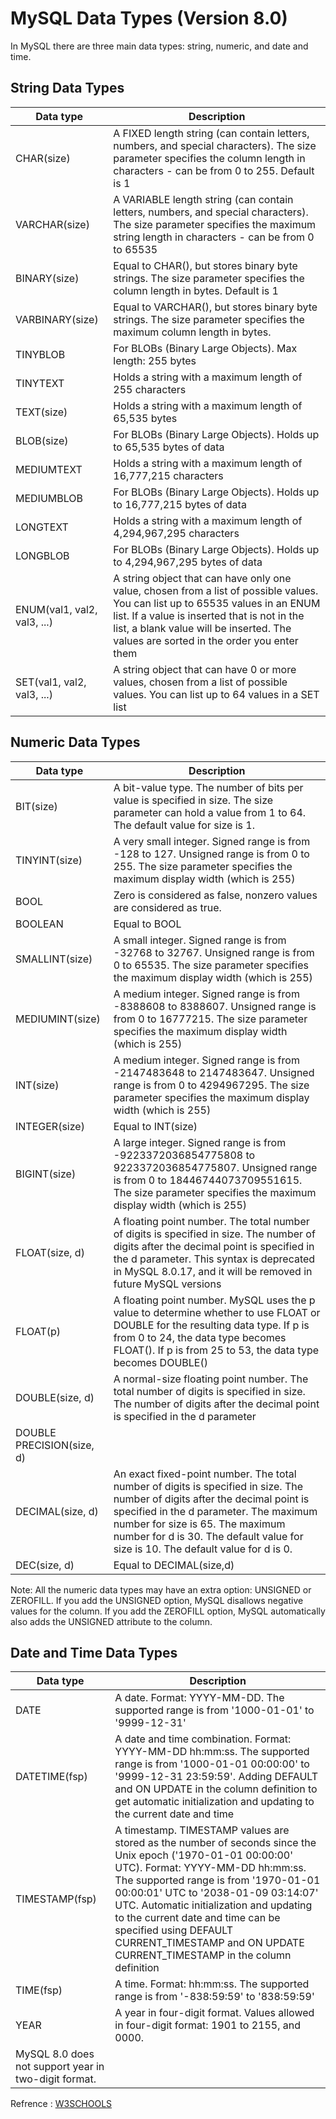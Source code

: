 # MySQL Data Types (Version 8.0)

In MySQL there are three main data types: string, numeric, and date and time.

## String Data Types

| Data type                   | Description                                                                                                                                                                                                                                                             |
| --------------------------- | ----------------------------------------------------------------------------------------------------------------------------------------------------------------------------------------------------------------------------------------------------------------------- |
| CHAR(size)                  | A FIXED length string (can contain letters, numbers, and special characters). The size parameter specifies the column length in characters - can be from 0 to 255. Default is 1                                                                                         |
| VARCHAR(size)               | A VARIABLE length string (can contain letters, numbers, and special characters). The size parameter specifies the maximum string length in characters - can be from 0 to 65535                                                                                          |
| BINARY(size)                | Equal to CHAR(), but stores binary byte strings. The size parameter specifies the column length in bytes. Default is 1                                                                                                                                                  |
| VARBINARY(size)             | Equal to VARCHAR(), but stores binary byte strings. The size parameter specifies the maximum column length in bytes.                                                                                                                                                    |
| TINYBLOB                    | For BLOBs (Binary Large Objects). Max length: 255 bytes                                                                                                                                                                                                                 |
| TINYTEXT                    | Holds a string with a maximum length of 255 characters                                                                                                                                                                                                                  |
| TEXT(size)                  | Holds a string with a maximum length of 65,535 bytes                                                                                                                                                                                                                    |
| BLOB(size)                  | For BLOBs (Binary Large Objects). Holds up to 65,535 bytes of data                                                                                                                                                                                                      |
| MEDIUMTEXT                  | Holds a string with a maximum length of 16,777,215 characters                                                                                                                                                                                                           |
| MEDIUMBLOB                  | For BLOBs (Binary Large Objects). Holds up to 16,777,215 bytes of data                                                                                                                                                                                                  |
| LONGTEXT                    | Holds a string with a maximum length of 4,294,967,295 characters                                                                                                                                                                                                        |
| LONGBLOB                    | For BLOBs (Binary Large Objects). Holds up to 4,294,967,295 bytes of data                                                                                                                                                                                               |
| ENUM(val1, val2, val3, ...) | A string object that can have only one value, chosen from a list of possible values. You can list up to 65535 values in an ENUM list. If a value is inserted that is not in the list, a blank value will be inserted. The values are sorted in the order you enter them |
| SET(val1, val2, val3, ...)  | A string object that can have 0 or more values, chosen from a list of possible values. You can list up to 64 values in a SET list                                                                                                                                       |

## Numeric Data Types

| Data type                 | Description                                                                                                                                                                                                                                                                                    |
| ------------------------- | ---------------------------------------------------------------------------------------------------------------------------------------------------------------------------------------------------------------------------------------------------------------------------------------------- |
| BIT(size)                 | A bit-value type. The number of bits per value is specified in size. The size parameter can hold a value from 1 to 64. The default value for size is 1.                                                                                                                                        |
| TINYINT(size)             | A very small integer. Signed range is from -128 to 127. Unsigned range is from 0 to 255. The size parameter specifies the maximum display width (which is 255)                                                                                                                                 |
| BOOL                      | Zero is considered as false, nonzero values are considered as true.                                                                                                                                                                                                                            |
| BOOLEAN                   | Equal to BOOL                                                                                                                                                                                                                                                                                  |
| SMALLINT(size)            | A small integer. Signed range is from -32768 to 32767. Unsigned range is from 0 to 65535. The size parameter specifies the maximum display width (which is 255)                                                                                                                                |
| MEDIUMINT(size)           | A medium integer. Signed range is from -8388608 to 8388607. Unsigned range is from 0 to 16777215. The size parameter specifies the maximum display width (which is 255)                                                                                                                        |
| INT(size)                 | A medium integer. Signed range is from -2147483648 to 2147483647. Unsigned range is from 0 to 4294967295. The size parameter specifies the maximum display width (which is 255)                                                                                                                |
| INTEGER(size)             | Equal to INT(size)                                                                                                                                                                                                                                                                             |
| BIGINT(size)              | A large integer. Signed range is from -9223372036854775808 to 9223372036854775807. Unsigned range is from 0 to 18446744073709551615. The size parameter specifies the maximum display width (which is 255)                                                                                     |
| FLOAT(size, d)            | A floating point number. The total number of digits is specified in size. The number of digits after the decimal point is specified in the d parameter. This syntax is deprecated in MySQL 8.0.17, and it will be removed in future MySQL versions                                             |
| FLOAT(p)                  | A floating point number. MySQL uses the p value to determine whether to use FLOAT or DOUBLE for the resulting data type. If p is from 0 to 24, the data type becomes FLOAT(). If p is from 25 to 53, the data type becomes DOUBLE()                                                            |
| DOUBLE(size, d)           | A normal-size floating point number. The total number of digits is specified in size. The number of digits after the decimal point is specified in the d parameter                                                                                                                             |
| DOUBLE PRECISION(size, d) |                                                                                                                                                                                                                                                                                                |
| DECIMAL(size, d)          | An exact fixed-point number. The total number of digits is specified in size. The number of digits after the decimal point is specified in the d parameter. The maximum number for size is 65. The maximum number for d is 30. The default value for size is 10. The default value for d is 0. |
| DEC(size, d)              | Equal to DECIMAL(size,d)                                                                                                                                                                                                                                                                       |

Note: All the numeric data types may have an extra option: UNSIGNED or ZEROFILL. If you add the UNSIGNED option, MySQL disallows negative values for the column. If you add the ZEROFILL option, MySQL automatically also adds the UNSIGNED attribute to the column.

## Date and Time Data Types

| Data type                                            | Description                                                                                                                                                                                                                                                                                                                                                                                                       |
| ---------------------------------------------------- | ----------------------------------------------------------------------------------------------------------------------------------------------------------------------------------------------------------------------------------------------------------------------------------------------------------------------------------------------------------------------------------------------------------------- |
| DATE                                                 | A date. Format: YYYY-MM-DD. The supported range is from '1000-01-01' to '9999-12-31'                                                                                                                                                                                                                                                                                                                              |
| DATETIME(fsp)                                        | A date and time combination. Format: YYYY-MM-DD hh:mm:ss. The supported range is from '1000-01-01 00:00:00' to '9999-12-31 23:59:59'. Adding DEFAULT and ON UPDATE in the column definition to get automatic initialization and updating to the current date and time                                                                                                                                             |
| TIMESTAMP(fsp)                                       | A timestamp. TIMESTAMP values are stored as the number of seconds since the Unix epoch ('1970-01-01 00:00:00' UTC). Format: YYYY-MM-DD hh:mm:ss. The supported range is from '1970-01-01 00:00:01' UTC to '2038-01-09 03:14:07' UTC. Automatic initialization and updating to the current date and time can be specified using DEFAULT CURRENT_TIMESTAMP and ON UPDATE CURRENT_TIMESTAMP in the column definition |
| TIME(fsp)                                            | A time. Format: hh:mm:ss. The supported range is from '-838:59:59' to '838:59:59'                                                                                                                                                                                                                                                                                                                                 |
| YEAR                                                 | A year in four-digit format. Values allowed in four-digit format: 1901 to 2155, and 0000.                                                                                                                                                                                                                                                                                                                         |
| MySQL 8.0 does not support year in two-digit format. |

Refrence : [W3SCHOOLS](https://www.w3schools.com/sql/sql_datatypes.asp)
